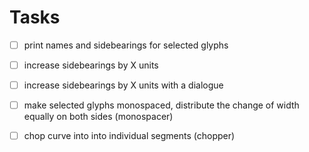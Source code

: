# Tasks

- [ ] print names and sidebearings for selected glyphs

- [ ] increase sidebearings by X units

- [ ] increase sidebearings by X units with a dialogue

- [ ] make selected glyphs monospaced, distribute the change of width equally on both sides (monospacer)

- [ ] chop curve into into individual segments (chopper)
